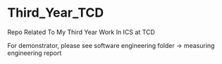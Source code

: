 # Third_Year_TCD
Repo Related To My Third Year Work In ICS at TCD 

For demonstrator, please see software engineering folder -> measuring engineering report
